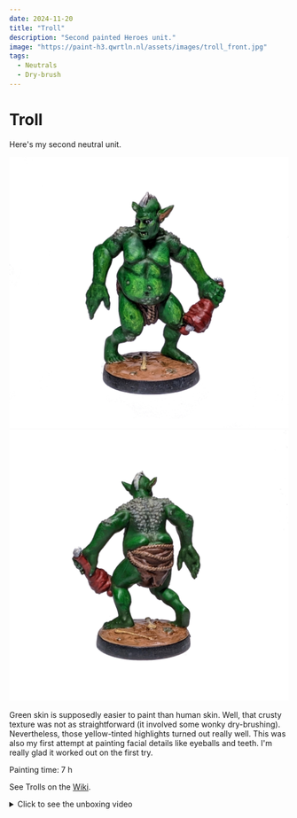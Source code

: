 ```yaml
---
date: 2024-11-20
title: "Troll"
description: "Second painted Heroes unit."
image: "https://paint-h3.qwrtln.nl/assets/images/troll_front.jpg"
tags:
  - Neutrals
  - Dry-brush
---
```

# Troll

Here's my second neutral unit.

![Troll front](../assets/images/troll_front.jpg)
![Troll back](../assets/images/troll_back.jpg)

Green skin is supposedly easier to paint than human skin.
Well, that crusty texture was not as straightforward (it involved some wonky dry-brushing).
Nevertheless, those yellow-tinted highlights turned out really well.
This was also my first attempt at painting facial details like eyeballs and teeth.
I'm really glad it worked out on the first try.

Painting time: 7 h

See Trolls on the [Wiki](https://homm3bg.wiki/units/trolls).

<details><summary>Click to see the unboxing video</summary>
  <video width="1280" height="720" controls>
    <source src="assets/videos/troll.webm" type="video/webm">
  </video>
</details>
